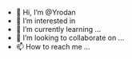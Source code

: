 - 👋 Hi, I’m @Yrodan
- 👀 I’m interested in 
- 🌱 I’m currently learning ...
- 💞️ I’m looking to collaborate on ...
- 📫 How to reach me ...

<!---
Yrodankata/Yrodankata is a ✨ special ✨ repository because its `README.md` (this file) appears on your GitHub profile.
You can click the Preview link to take a look at your changes.
--->
